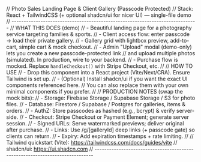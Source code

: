 // Photo Sales Landing Page & Client Gallery (Passcode Protected)
// Stack: React + TailwindCSS (+ optional shadcn/ui for nicer UI) — single-file demo
// -----------------------------------------------------------------------------
// WHAT THIS DOES (demo)
// - Beautiful landing page for a photography service targeting families & sports.
// - Client access flow: enter passcode → load their private gallery.
// - Gallery grid with lightbox preview, add-to-cart, simple cart & mock checkout.
// - Admin "Upload" modal (demo-only) lets you create a new passcode-protected link
//   and upload multiple photos (simulated). In production, wire to your backend.
// - Purchase flow is mocked. Replace `handleCheckout()` with Stripe Checkout, etc.
//
// HOW TO USE
// - Drop this component into a React project (Vite/Next/CRA). Ensure Tailwind is set up.
// - (Optional) Install shadcn/ui if you want the exact UI components referenced here.
//   You can also replace them with your own minimal components if you prefer.
//
// PRODUCTION NOTES (swap the mock bits):
// - Storage: Firebase Storage / Supabase Storage / S3 for photo files.
// - Database: Firestore / Supabase / Postgres for galleries, items & orders.
// - AuthZ: Store passcodes as hashed (e.g., bcrypt) & verify server-side.
// - Checkout: Stripe Checkout or Payment Element; generate server session.
// - Signed URLs: Serve watermarked previews; deliver original after purchase.
// - Links: Use /g/[galleryId] deep links (+ passcode gate) so clients can return.
// - Expiry: Add expiration timestamps + rate limiting.
//
// Tailwind quickstart (Vite): https://tailwindcss.com/docs/guides/vite
// shadcn/ui: https://ui.shadcn.com
// -----------------------------------------------------------------------------